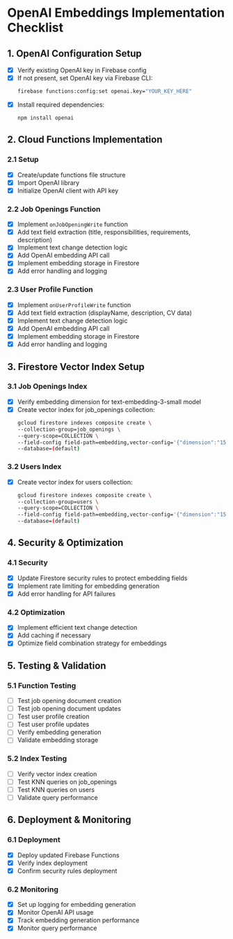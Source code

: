 # OpenAI Embeddings Implementation Checklist

## 1. OpenAI Configuration Setup
- [x] Verify existing OpenAI key in Firebase config
- [x] If not present, set OpenAI key via Firebase CLI:
  ```bash
  firebase functions:config:set openai.key="YOUR_KEY_HERE"
  ```
- [x] Install required dependencies:
  ```bash
  npm install openai
  ```

## 2. Cloud Functions Implementation

### 2.1 Setup
- [x] Create/update functions file structure
- [x] Import OpenAI library
- [x] Initialize OpenAI client with API key

### 2.2 Job Openings Function
- [x] Implement `onJobOpeningWrite` function
- [x] Add text field extraction (title, responsibilities, requirements, description)
- [x] Implement text change detection logic
- [x] Add OpenAI embedding API call
- [x] Implement embedding storage in Firestore
- [x] Add error handling and logging

### 2.3 User Profile Function
- [x] Implement `onUserProfileWrite` function
- [x] Add text field extraction (displayName, description, CV data)
- [x] Implement text change detection logic
- [x] Add OpenAI embedding API call
- [x] Implement embedding storage in Firestore
- [x] Add error handling and logging

## 3. Firestore Vector Index Setup

### 3.1 Job Openings Index
- [x] Verify embedding dimension for text-embedding-3-small model
- [x] Create vector index for job_openings collection:
  ```bash
  gcloud firestore indexes composite create \
  --collection-group=job_openings \
  --query-scope=COLLECTION \
  --field-config field-path=embedding,vector-config='{"dimension":"1536", "flat": "{}"}' \
  --database=(default)
  ```

### 3.2 Users Index
- [x] Create vector index for users collection:
  ```bash
  gcloud firestore indexes composite create \
  --collection-group=users \
  --query-scope=COLLECTION \
  --field-config field-path=embedding,vector-config='{"dimension":"1536", "flat": "{}"}' \
  --database=(default)
  ```

## 4. Security & Optimization

### 4.1 Security
- [x] Update Firestore security rules to protect embedding fields
- [x] Implement rate limiting for embedding generation
- [x] Add error handling for API failures

### 4.2 Optimization
- [x] Implement efficient text change detection
- [x] Add caching if necessary
- [x] Optimize field combination strategy for embeddings

## 5. Testing & Validation

### 5.1 Function Testing
- [ ] Test job opening document creation
- [ ] Test job opening document updates
- [ ] Test user profile creation
- [ ] Test user profile updates
- [ ] Verify embedding generation
- [ ] Validate embedding storage

### 5.2 Index Testing
- [ ] Verify vector index creation
- [ ] Test KNN queries on job_openings
- [ ] Test KNN queries on users
- [ ] Validate query performance

## 6. Deployment & Monitoring

### 6.1 Deployment
- [x] Deploy updated Firebase Functions
- [x] Verify index deployment
- [x] Confirm security rules deployment

### 6.2 Monitoring
- [x] Set up logging for embedding generation
- [x] Monitor OpenAI API usage
- [x] Track embedding generation performance
- [x] Monitor query performance